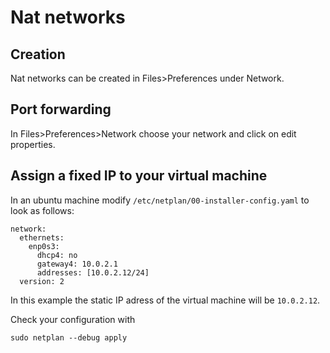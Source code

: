 # Nat networks

## Creation
Nat networks can be created in Files>Preferences under Network.

## Port forwarding
In Files>Preferences>Network choose your network and click on edit properties.

## Assign a fixed IP to your virtual machine
In an ubuntu machine modify `/etc/netplan/00-installer-config.yaml` to look as follows:
```
network:
  ethernets:
    enp0s3:
      dhcp4: no
      gateway4: 10.0.2.1
      addresses: [10.0.2.12/24]
  version: 2
```
In this example the static IP adress of the virtual machine will be `10.0.2.12`.

Check your configuration with
```
sudo netplan --debug apply
```

